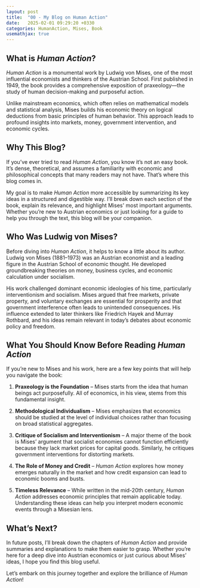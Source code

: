 ```yaml
---
layout: post
title:  "00 - My Blog on Human Action"
date:   2025-02-01 09:29:20 +0330
categories: HumanAction, Mises, Book
usemathjax: true
---
```


## What is *Human Action*?

*Human Action* is a monumental work by Ludwig von Mises, one of the most influential economists and thinkers of the Austrian School. First published in 1949, the book provides a comprehensive exposition of praxeology—the study of human decision-making and purposeful action.

Unlike mainstream economics, which often relies on mathematical models and statistical analysis, Mises builds his economic theory on logical deductions from basic principles of human behavior. This approach leads to profound insights into markets, money, government intervention, and economic cycles.

## Why This Blog?

If you’ve ever tried to read *Human Action*, you know it’s not an easy book. It’s dense, theoretical, and assumes a familiarity with economic and philosophical concepts that many readers may not have. That’s where this blog comes in.

My goal is to make *Human Action* more accessible by summarizing its key ideas in a structured and digestible way. I’ll break down each section of the book, explain its relevance, and highlight Mises' most important arguments. Whether you’re new to Austrian economics or just looking for a guide to help you through the text, this blog will be your companion.

## Who Was Ludwig von Mises?

Before diving into *Human Action*, it helps to know a little about its author. Ludwig von Mises (1881–1973) was an Austrian economist and a leading figure in the Austrian School of economic thought. He developed groundbreaking theories on money, business cycles, and economic calculation under socialism.

His work challenged dominant economic ideologies of his time, particularly interventionism and socialism. Mises argued that free markets, private property, and voluntary exchanges are essential for prosperity and that government interference often leads to unintended consequences. His influence extended to later thinkers like Friedrich Hayek and Murray Rothbard, and his ideas remain relevant in today’s debates about economic policy and freedom.

## What You Should Know Before Reading *Human Action*

If you’re new to Mises and his work, here are a few key points that will help you navigate the book:

1. **Praxeology is the Foundation** – Mises starts from the idea that human beings act purposefully. All of economics, in his view, stems from this fundamental insight.

2. **Methodological Individualism** – Mises emphasizes that economics should be studied at the level of individual choices rather than focusing on broad statistical aggregates.

3. **Critique of Socialism and Interventionism** – A major theme of the book is Mises’ argument that socialist economies cannot function efficiently because they lack market prices for capital goods. Similarly, he critiques government interventions for distorting markets.

4. **The Role of Money and Credit** – *Human Action* explores how money emerges naturally in the market and how credit expansion can lead to economic booms and busts.

5. **Timeless Relevance** – While written in the mid-20th century, *Human Action* addresses economic principles that remain applicable today. Understanding these ideas can help you interpret modern economic events through a Misesian lens.

## What’s Next?

In future posts, I’ll break down the chapters of *Human Action* and provide summaries and explanations to make them easier to grasp. Whether you’re here for a deep dive into Austrian economics or just curious about Mises’ ideas, I hope you find this blog useful.

Let’s embark on this journey together and explore the brilliance of *Human Action*!

